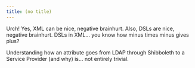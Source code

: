 ```yaml
---
title: (no title)
---
```

<p>Urch! Yes, XML can be nice, negative brainhurt. Also, DSLs are nice, negative brainhurt. DSLs in XML... you know how minus times minus gives plus? </p>

<p>Understanding how an attribute goes from LDAP through Shibboleth to a Service Provider (and why) is... not entirely trivial.</p>